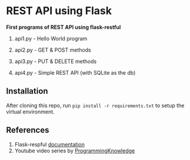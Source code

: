# REST API using Flask

**First programs of REST API using flask-restful**

1. api1.py - Hello World program

2. api2.py - GET & POST methods

3. api3.py - PUT & DELETE methods

4. api4.py - Simple REST API (with SQLite as the db)

## Installation

After cloning this repo, run ` pip install -r requirements.txt ` to setup the virtual environment. 

## References

1. Flask-respful [documentation](https://flask-restful.readthedocs.io/en/latest/)
2. Youtube video series by [ProgrammingKnowledge](https://www.youtube.com/watch?v=kENidSltTuA&list=PLS1QulWo1RIYbSv5_R2I_QbAcvbyqBCun&index=2)
